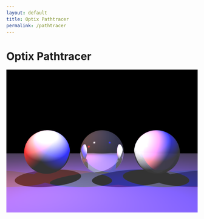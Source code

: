 ```yaml
---
layout: default
title: Optix Pathtracer
permalink: /pathtracer
---
```


# Optix Pathtracer
![alt text](./assets/images/three-spheres.png "Ray tracing example scene")